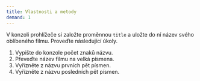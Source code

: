```yaml
---
title: Vlastnosti a metody
demand: 1
---
```


V konzoli prohlížeče si založte proměnnou `title` a uložte do ní název svého oblíbeného filmu. Proveďte následující úkoly.

1. Vypište do konzole počet znaků názvu.
1. Převeďte název filmu na velká písmena.
1. Vyřízněte z názvu prvních pět písmen.
1. Vyřízněte z názvu posledních pět písmen.
